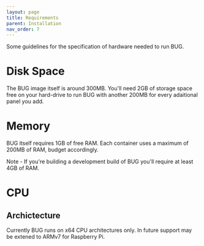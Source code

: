 ```yaml
---
layout: page
title: Requirements
parent: Installation
nav_order: 7
---
```


Some guidelines for the specification of hardware needed to run BUG.

# Disk Space

The BUG image itself is around 300MB. You'll need 2GB of storage space free on your hard-drive to run BUG with another 200MB for every adaitional panel you add.

# Memory

BUG itself requires 1GB of free RAM. Each container uses a maximum of 200MB of RAM, budget accordingly.

Note - If you're building a development build of BUG you'll require at least 4GB of RAM.

# CPU

## Archictecture

Currently BUG runs on x64 CPU architectures only. In future support may be extened to ARMv7 for Raspberry Pi.

